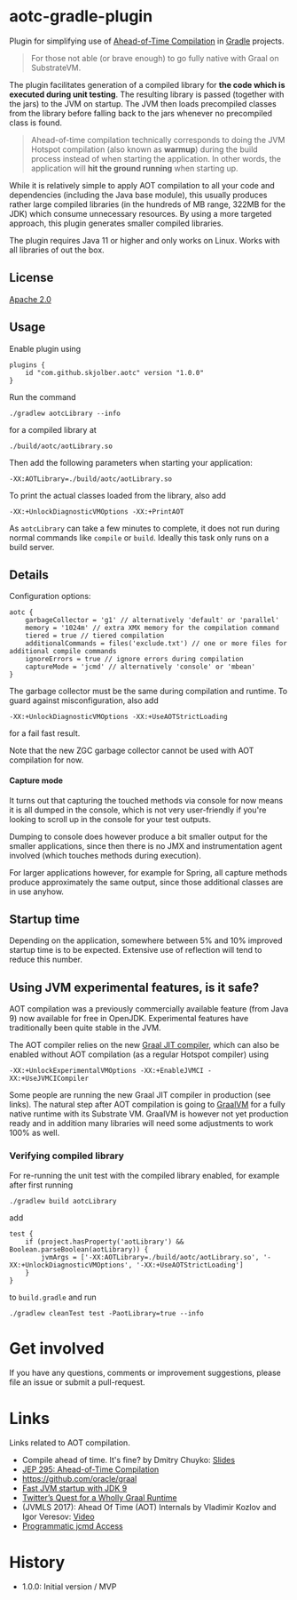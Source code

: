 # aotc-gradle-plugin
Plugin for simplifying use of [Ahead-of-Time Compilation] in [Gradle] projects.

> For those not able (or brave enough) to go fully native with Graal on SubstrateVM.

The plugin facilitates generation of a compiled library for __the code which is executed during unit testing__. The resulting library is passed (together with the jars) to the JVM on startup. The JVM then loads precompiled classes from the library before falling back to the jars whenever no precompiled class is found.

> Ahead-of-time compilation technically corresponds to doing the JVM Hotspot compilation (also known as __warmup__) during the build process instead of when starting the application. In other words, the application will __hit the ground running__ when starting up.

While it is relatively simple to apply AOT compilation to all your code and dependencies (including the Java base module), this usually produces rather large compiled libraries (in the hundreds of MB range, 322MB for the JDK) which consume unnecessary resources. By using a more targeted approach, this plugin generates smaller compiled libraries.

The plugin requires Java 11 or higher and only works on Linux. Works with all libraries of out the box. 

## License
[Apache 2.0]

## Usage
Enable plugin using

```
plugins {
    id "com.github.skjolber.aotc" version "1.0.0"
}
```

Run the command

```
./gradlew aotcLibrary --info 
```

for a compiled library at

```
./build/aotc/aotLibrary.so
```

Then add the following parameters when starting your application:

```
-XX:AOTLibrary=./build/aotc/aotLibrary.so
```

To print the actual classes loaded from the library, also add

```
-XX:+UnlockDiagnosticVMOptions -XX:+PrintAOT
```

As `aotcLibrary` can take a few minutes to complete, it does not run during normal commands like `compile` or `build`. Ideally this task only runs on a build server. 

## Details
Configuration options:

```
aotc {
    garbageCollector = 'g1' // alternatively 'default' or 'parallel'
    memory = '1024m' // extra XMX memory for the compilation command
    tiered = true // tiered compilation
    additionalCommands = files('exclude.txt') // one or more files for additional compile commands
    ignoreErrors = true // ignore errors during compilation
    captureMode = 'jcmd' // alternatively 'console' or 'mbean' 
}
```

The garbage collector must be the same during compilation and runtime. To guard against misconfiguration, also add

```
-XX:+UnlockDiagnosticVMOptions -XX:+UseAOTStrictLoading 
```
for a fail fast result.

Note that the new ZGC garbage collector cannot be used with AOT compilation for now.

#### Capture mode
It turns out that capturing the touched methods via console for now means it is all dumped in the console, which is not very user-friendly if you're looking to scroll up in the console for your test outputs. 

Dumping to console does however produce a bit smaller output for the smaller applications, since then there is no JMX and instrumentation agent involved (which touches methods during execution). 

For larger applications however, for example for Spring, all capture methods produce approximately the same output, since those additional classes are in use anyhow.

## Startup time
Depending on the application, somewhere between 5% and 10% improved startup time is to be expected. Extensive use of reflection will tend to reduce this number.

## Using JVM experimental features, is it safe?
AOT compilation was a previously commercially available feature (from Java 9) now available for free in OpenJDK. Experimental features have traditionally been quite stable in the JVM. 

The AOT compiler relies on the new [Graal JIT compiler](https://www.baeldung.com/graal-java-jit-compiler), which can also be enabled without AOT compilation (as a regular Hotspot compiler) using

```
-XX:+UnlockExperimentalVMOptions -XX:+EnableJVMCI -XX:+UseJVMCICompiler
```

Some people are running the new Graal JIT compiler in production (see links). The natural step after AOT compilation is going to [GraalVM] for a fully native runtime with its Substrate VM. GraalVM is however not yet production ready and in addition many libraries will need some adjustments to work 100% as well.

### Verifying compiled library
For re-running the unit test with the compiled library enabled, for example after first running

```
./gradlew build aotcLibrary
```

add

```
test {
    if (project.hasProperty('aotLibrary') && Boolean.parseBoolean(aotLibrary)) {
        jvmArgs = ['-XX:AOTLibrary=./build/aotc/aotLibrary.so', '-XX:+UnlockDiagnosticVMOptions', '-XX:+UseAOTStrictLoading']
    }
}
```

to `build.gradle` and run

```
./gradlew cleanTest test -PaotLibrary=true --info
```

# Get involved
If you have any questions, comments or improvement suggestions, please file an issue or submit a pull-request.

# Links
Links related to AOT compilation.

 * Compile ahead of time. It's fine? by Dmitry Chuyko: [Slides](https://assets.contentful.com/oxjq45e8ilak/3VZgJf2jLWaQQGKaeSsecc/a015330e94f964d96df0b366321ec068/Dmitry_Chuyko_AOT.pdf)
 * [JEP 295: Ahead-of-Time Compilation](http://openjdk.java.net/jeps/295)
 * https://github.com/oracle/graal
 * [Fast JVM startup with JDK 9](http://blog.gilliard.lol/2017/10/02/JVM-startup.html)
 * [Twitter’s Quest for a Wholly Graal Runtime](https://www.youtube.com/watch?v=G-vlQaPMAxg)
 * (JVMLS 2017): Ahead Of Time (AOT) Internals by Vladimir Kozlov and Igor Veresov: [Video](https://www.youtube.com/watch?v=yyDD_KRdQQU&list=PLX8CzqL3ArzXJ2EGftrmz4SzS6NRr6p2n&index=13)
 * [Programmatic jcmd Access](https://www.javacodegeeks.com/2016/05/programmatic-jcmd-access.html)

# History

 - 1.0.0: Initial version / MVP

[Apache 2.0]:                      http://www.apache.org/licenses/LICENSE-2.0.html
[issue-tracker]:                   https://github.com/skjolber/gradle-foss-library-template/issues
[Gradle]:                          https://gradle.org/
[Ahead-of-Time Compilation]:       https://openjdk.java.net/jeps/295
[GraalVM]:                         https://www.graalvm.org/


